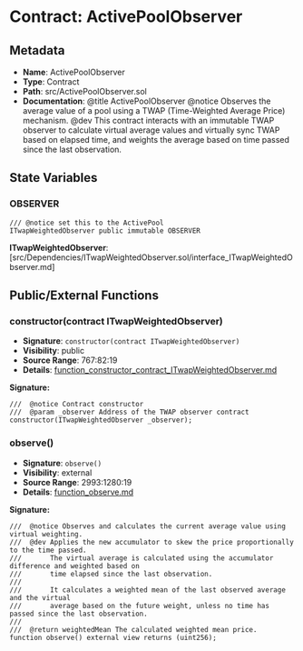 # Contract: ActivePoolObserver

## Metadata

- **Name**: ActivePoolObserver
- **Type**: Contract
- **Path**: src/ActivePoolObserver.sol
- **Documentation**:  @title ActivePoolObserver
   @notice Observes the average value of a pool using a TWAP (Time-Weighted Average Price) mechanism.
   @dev This contract interacts with an immutable TWAP observer to calculate virtual average values 
        and virtually sync TWAP based on elapsed time, and weights the average based on time
        passed since the last observation.

## State Variables

### OBSERVER

```solidity
/// @notice set this to the ActivePool
ITwapWeightedObserver public immutable OBSERVER
```

**ITwapWeightedObserver**: [src/Dependencies/ITwapWeightedObserver.sol/interface_ITwapWeightedObserver.md]

## Public/External Functions

### constructor(contract ITwapWeightedObserver)

- **Signature**: `constructor(contract ITwapWeightedObserver)`
- **Visibility**: public
- **Source Range**: 767:82:19
- **Details**: [function_constructor_contract_ITwapWeightedObserver.md](./function_constructor_contract_ITwapWeightedObserver.md)

**Signature:**
```solidity
///  @notice Contract constructor
///  @param _observer Address of the TWAP observer contract
constructor(ITwapWeightedObserver _observer);
```

### observe()

- **Signature**: `observe()`
- **Visibility**: external
- **Source Range**: 2993:1280:19
- **Details**: [function_observe.md](./function_observe.md)

**Signature:**
```solidity
///  @notice Observes and calculates the current average value using virtual weighting.
///  @dev Applies the new accumulator to skew the price proportionally to the time passed.
///       The virtual average is calculated using the accumulator difference and weighted based on
///       time elapsed since the last observation.
///  
///       It calculates a weighted mean of the last observed average and the virtual
///       average based on the future weight, unless no time has passed since the last observation.
///  
///  @return weightedMean The calculated weighted mean price.
function observe() external view returns (uint256);
```
